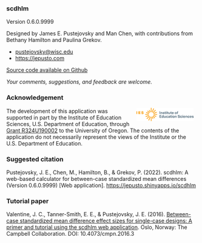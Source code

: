### scdhlm

Version 0.6.0.9999

Designed by James E. Pustejovsky and Man Chen, with contributions from
Bethany Hamilton and Paulina Grekov.

-   <pustejovsky@wisc.edu>
-   <https://jepusto.com>

[Source code available on
Github](https://github.com/jepusto/scdhlm/tree/master/inst/shiny-examples/scdhlm)

*Your comments, suggestions, and feedback are welcome.*

### Acknowledgement

<img src="https://raw.githubusercontent.com/jepusto/scdhlm/master/images/IES_InstituteOfEducationSciences_RGB.svg" width="30%" align = "right" style = "margin: 0px 10px" alt = "Institute of Education Sciences logo"/>

The development of this application was supported in part by the
Institute of Education Sciences, U.S. Department of Education, through
[Grant
R324U190002](https://ies.ed.gov/funding/grantsearch/details.asp?ID=3358)
to the University of Oregon. The contents of the application do not
necessarily represent the views of the Institute or the U.S. Department
of Education.

### Suggested citation

Pustejovsky, J. E., Chen, M., Hamilton, B., & Grekov, P. (2022). scdhlm:
A web-based calculator for between-case standardized mean differences
(Version 0.6.0.9999) \[Web application\].
<https://jepusto.shinyapps.io/scdhlm>

### Tutorial paper

Valentine, J. C., Tanner-Smith, E. E., & Pustejovsky, J. E. (2016).
[Between-case standardized mean difference effect sizes for single-case
designs: A primer and tutorial using the scdhlm web
application](https://campbellcollaboration.org/library/effect-sizes-single-case-designs-campbell-discussion-paper-1.html).
Oslo, Norway: The Campbell Collaboration. DOI: 10.4073/cmpn.2016.3
